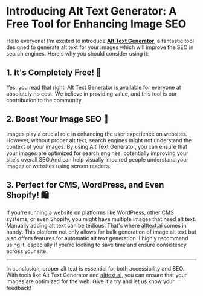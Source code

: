 # Introducing Alt Text Generator: A Free Tool for Enhancing Image SEO

Hello everyone! I'm excited to introduce **[Alt Text Generator](https://alttextgenerator.net)**, a fantastic tool designed to generate alt text for your images which will improve the SEO in search engines. Here's why you should consider using it:

## 1. It's Completely Free! 🎉
Yes, you read that right. Alt Text Generator is available for everyone at absolutely no cost. We believe in providing value, and this tool is our contribution to the community. 

## 2. Boost Your Image SEO 🚀
Images play a crucial role in enhancing the user experience on websites. However, without proper alt text, search engines might not understand the context of your images. By using Alt Text Generator, you can ensure that your images are optimized for search engines, potentially improving your site's overall SEO.And can help visually impaired people understand your images or websites using screen readers.

## 3. Perfect for CMS, WordPress, and Even Shopify! 🛍️
If you're running a website on platforms like WordPress, other CMS systems, or even Shopify, you might have multiple images that need alt text. Manually adding alt text can be tedious. That's where [alttext.ai](https://alttext.ai/?gr_pk=wGDO&gr_uid=P808) comes in handy. This platform not only allows for bulk generation of image alt text but also offers features for automatic alt text generation. I highly recommend using it, especially if you're looking to save time and ensure consistency across your site.

---

In conclusion, proper alt text is essential for both accessibility and SEO. With tools like Alt Text Generator and [alttext.ai](https://alttext.ai/?gr_pk=wGDO&gr_uid=P808), you can ensure that your images are optimized for the web. Give it a try and let us know your feedback!
